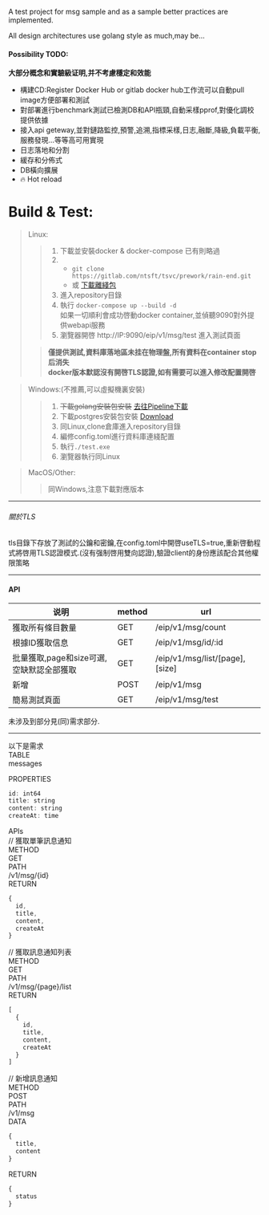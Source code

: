 A test project for msg sample and as a sample better practices are implemented.

All design architectures use golang style as much,may be...

#### Possibility TODO:

  **大部分概念和實驗級证明,并不考慮穩定和效能**

* 構建CD:Register Docker Hub or gitlab docker hub工作流可以自動pull image方便部署和測試
* 對部署進行benchmark測試已檢測DB和API瓶頸,自動采樣pprof,對優化調校提供依據
* 接入api geteway,並對鏈路監控,預警,追溯,指標采樣,日志,融斷,降級,負載平衡,服務發現...等等高可用實現
* 日志落地和分割
* 緩存和分佈式
* DB橫向擴展
* 🔥 Hot reload

# Build & Test:

> Linux:  
>
> > 1. 下載並安裝docker & docker-compose  已有則略過
> > 2. - `git clone https://gitlab.com/ntsft/tsvc/prework/rain-end.git`
> >    - 或  [下載離綫包](https://gitlab.com/ntsft/tsvc/prework/rain-end/-/archive/master/rain-end-master.tar.gz)  
> > 3. 進入repository目錄  
> > 4.    執行 `docker-compose up --build -d`  
> >       如果一切順利會成功啓動docker container,並偵聽9090對外提供webapi服務  
> > 5. 瀏覽器開啓 http://IP:9090/eip/v1/msg/test  進入測試頁面
>
> > **僅提供測試,資料庫落地區未挂在物理盤,所有資料在container stop后消失**  
> > **docker版本默認沒有開啓TLS認證,如有需要可以進入修改配置開啓**



> Windows:(不推薦,可以虛擬機裏安裝)  
>
> > 1. ~~下載golang安裝包安裝~~ [去往Pipeline下載](https://gitlab.com/ntsft/tsvc/prework/rain-end/-/pipelines)
> > 2. 下載postgres安裝包安裝  [Download](https://sbp.enterprisedb.com/getfile.jsp?fileid=12851&_ga=2.269118450.286541361.1602680538-371199612.1601476970)
> > 3. 同Linux,clone倉庫進入repository目錄  
> > 4. 編修config.toml進行資料庫連綫配置  
> > 5. 執行`./test.exe`  
> > 6. 瀏覽器執行同Linux



> MacOS/Other:  
>
> > 同Windows,注意下載對應版本



---

###### 關於TLS

tls目錄下存放了測試的公鑰和密鑰,在config.toml中開啓useTLS=true,重新啓動程式將啓用TLS認證模式.(沒有强制啓用雙向認證),驗證client的身份應該配合其他權限策略

---

#### API

| 说明                                     | method | url                            |
| ---------------------------------------- | ------ | ------------------------------ |
| 獲取所有條目數量                         | GET    | /eip/v1/msg/count              |
| 根據ID獲取信息                           | GET    | /eip/v1/msg/id/:id             |
| 批量獲取,page和size可選,空缺默認全部獲取 | GET    | /eip/v1/msg/list/[page],[size] |
| 新增                                     | POST   | /eip/v1/msg                    |
| 簡易測試頁面                             | GET    | /eip/v1/msg/test               |



未涉及到部分見(同)需求部分.

---
以下是需求  
TABLE  
messages

PROPERTIES  

```javascript
id: int64
title: string
content: string
createAt: time
```
APIs  
// 獲取單筆訊息通知  
METHOD  
GET  
PATH  
/v1/msg/{id}   
RETURN  

```javascript
{
  id,
  title,
  content,
  createAt
}
```



// 獲取訊息通知列表  
METHOD  
GET  
PATH  
/v1/msg/{page}/list  
RETURN  

```javascript
[
  {  
    id,
    title,
    content,
    createAt
  }
]
```

// 新增訊息通知  
METHOD  
POST  
PATH  
/v1/msg  
DATA  

```javascript
{
  title,
  content
}  
```

RETURN  

```javascript
{
  status
}
```
